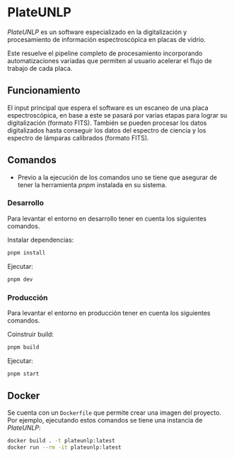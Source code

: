 # PlateUNLP

_PlateUNLP_ es un software especializado en la digitalización y procesamiento de información espectroscópica en placas de vidrio.

Este resuelve el pipeline completo de procesamiento incorporando automatizaciones variadas que permiten al usuario acelerar el flujo de trabajo de cada placa.

## Funcionamiento

El input principal que espera el software es un escaneo de una placa espectroscópica, en base a este se pasará por varias etapas para lograr su digitalización (formato FITS). También se pueden procesar los datos digitalizados hasta conseguir los datos del espectro de ciencia y los espectro de lámparas calibrados (formato FITS).

## Comandos

- Previo a la ejecución de los comandos uno se tiene que asegurar de tener la herramienta _pnpm_ instalada en su sistema.

### Desarrollo

Para levantar el entorno en desarrollo tener en cuenta los siguientes comandos.

Instalar dependencias:

```bash
pnpm install
```

Ejecutar:

```bash
pnpm dev
```

### Producción

Para levantar el entorno en producción tener en cuenta los siguientes comandos.

Coinstruir build:

```bash
pnpm build
```

Ejecutar:

```bash
pnpm start
```

## Docker

Se cuenta con un `Dockerfile` que permite crear una imagen del proyecto. Por ejemplo, ejecutando estos comandos se tiene una instancia de _PlateUNLP_:

```bash
docker build . -t plateunlp:latest
docker run --rm -it plateunlp:latest
```